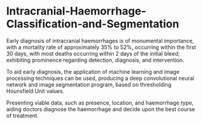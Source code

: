 # Intracranial-Haemorrhage-Classification-and-Segmentation

Early diagnosis of intracranial haemorrhages is of monumental importance, with a mortality rate of 
approximately 35% to 52%, occurring within the first 30 days, with most deaths occurring within 
2 days of the initial bleed; exhibiting prominence regarding detection, diagnosis, and intervention. 

To aid early diagnosis, the application of machine learning and image processing techniques can be used, 
producing a deep convolutional neural network and image segmentation program, based on 
thresholding Hounsfield Unit values. 

Presenting viable data, such as presence, location, and haemorrhage type, aiding doctors diagnose 
the haemorrhage and decide upon the best course of treatment.
